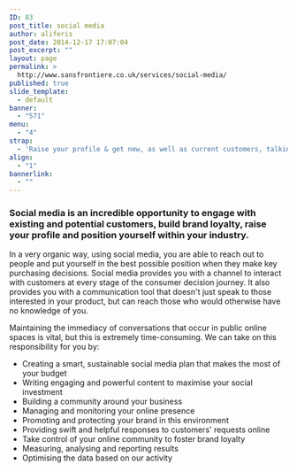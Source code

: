 ```yaml
---
ID: 83
post_title: social media
author: aliferis
post_date: 2014-12-17 17:07:04
post_excerpt: ""
layout: page
permalink: >
  http://www.sansfrontiere.co.uk/services/social-media/
published: true
slide_template:
  - default
banner:
  - "571"
menu:
  - "4"
strap:
  - 'Raise your profile & get new, as well as current customers, talking about your brand.'
align:
  - "1"
bannerlink:
  - ""
---
```

<h3>Social media is an incredible opportunity to engage with existing and potential customers, build brand loyalty, raise your profile and position yourself within your industry.</h3>
In a very organic way, using social media, you are able to reach out to people and put yourself in the best possible position when they make key purchasing decisions. Social media provides you with a channel to interact with customers at every stage of the consumer decision journey. It also provides you with a communication tool that doesn't just speak to those interested in your product, but can reach those who would otherwise have no knowledge of you.

Maintaining the immediacy of conversations that occur in public online spaces is vital, but this is extremely time-consuming. We can take on this responsibility for you by:
<ul>
	<li>Creating a smart, sustainable social media plan that makes the most of your budget</li>
	<li>Writing engaging and powerful content to maximise your social investment</li>
	<li>Building a community around your business</li>
	<li>Managing and monitoring your online presence</li>
	<li>Promoting and protecting your brand in this environment</li>
	<li>Providing swift and helpful responses to customers' requests online</li>
	<li>Take control of your online community to foster brand loyalty</li>
	<li>Measuring, analysing and reporting results</li>
	<li>Optimising the data based on our activity</li>
</ul>